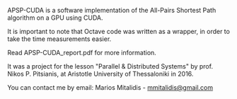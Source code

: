 APSP-CUDA is a software implementation of the All-Pairs Shortest Path algorithm on a GPU using CUDA.

It is important to note that Octave code was written as a wrapper, in order to take the time measurements easier.

Read APSP-CUDA_report.pdf for more information.

It was a project for the lesson "Parallel & Distributed Systems" by prof. Nikos P. Pitsianis, at Aristotle University of Thessaloniki in 2016.

You can contact me by email:
Marios Mitalidis - mmitalidis@gmail.com
